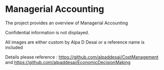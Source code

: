 # Managerial Accounting

The project provides an overview of Managerial Accounting

Confidential information is not displayed.


All images are either custom by Alpa D Desai or a reference name is included

Details please reference : https://github.com/alpaddesai/CostManagement and https://github.com/alpaddesai/EconomicDecisionMaking
